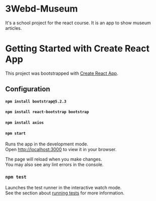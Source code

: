 # 3Webd-Museum

It's a school project for the react course. It is an app to show museum articles.

# Getting Started with Create React App

This project was bootstrapped with [Create React App](https://github.com/facebook/create-react-app).

## Configuration

#### `npm install bootstrap@5.2.3`
#### `npm install react-bootstrap bootstrap`
#### `npm install axios`
#### `npm start`


Runs the app in the development mode.\
Open [http://localhost:3000](http://localhost:3000) to view it in your browser.

The page will reload when you make changes.\
You may also see any lint errors in the console.

### `npm test`

Launches the test runner in the interactive watch mode.\
See the section about [running tests](https://facebook.github.io/create-react-app/docs/running-tests) for more information.
